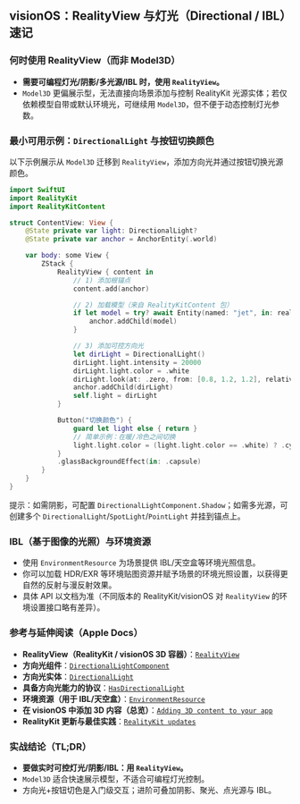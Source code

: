 ## visionOS：RealityView 与灯光（Directional / IBL）速记

### 何时使用 RealityView（而非 Model3D）
- **需要可编程灯光/阴影/多光源/IBL 时，使用 `RealityView`。**
- `Model3D` 更偏展示型，无法直接向场景添加与控制 RealityKit 光源实体；若仅依赖模型自带或默认环境光，可继续用 `Model3D`，但不便于动态控制灯光参数。

### 最小可用示例：`DirectionalLight` 与按钮切换颜色
以下示例展示从 `Model3D` 迁移到 `RealityView`，添加方向光并通过按钮切换光源颜色。

```swift
import SwiftUI
import RealityKit
import RealityKitContent

struct ContentView: View {
    @State private var light: DirectionalLight?
    @State private var anchor = AnchorEntity(.world)

    var body: some View {
        ZStack {
            RealityView { content in
                // 1) 添加根锚点
                content.add(anchor)

                // 2) 加载模型（来自 RealityKitContent 包）
                if let model = try? await Entity(named: "jet", in: realityKitContentBundle) {
                    anchor.addChild(model)
                }

                // 3) 添加可控方向光
                let dirLight = DirectionalLight()
                dirLight.light.intensity = 20000
                dirLight.light.color = .white
                dirLight.look(at: .zero, from: [0.8, 1.2, 1.2], relativeTo: nil)
                anchor.addChild(dirLight)
                self.light = dirLight
            }

            Button("切换颜色") {
                guard let light else { return }
                // 简单示例：在暖/冷色之间切换
                light.light.color = (light.light.color == .white) ? .cyan : .white
            }
            .glassBackgroundEffect(in: .capsule)
        }
    }
}
```

提示：如需阴影，可配置 `DirectionalLightComponent.Shadow`；如需多光源，可创建多个 `DirectionalLight`/`SpotLight`/`PointLight` 并挂到锚点上。

### IBL（基于图像的光照）与环境资源
- 使用 `EnvironmentResource` 为场景提供 IBL/天空盒等环境光照信息。
- 你可以加载 HDR/EXR 等环境贴图资源并赋予场景的环境光照设置，以获得更自然的反射与漫反射效果。
- 具体 API 以文档为准（不同版本的 RealityKit/visionOS 对 `RealityView` 的环境设置接口略有差异）。

### 参考与延伸阅读（Apple Docs）
- **RealityView（RealityKit / visionOS 3D 容器）**：[`RealityView`](https://developer.apple.com/documentation/realitykit/realityview/)
- **方向光组件**：[`DirectionalLightComponent`](https://developer.apple.com/documentation/realitykit/directionallightcomponent/)
- **方向光实体**：[`DirectionalLight`](https://developer.apple.com/documentation/realitykit/directionallight/)
- **具备方向光能力的协议**：[`HasDirectionalLight`](https://developer.apple.com/documentation/realitykit/hasdirectionallight/)
- **环境资源（用于 IBL/天空盒）**：[`EnvironmentResource`](https://developer.apple.com/documentation/realitykit/environmentresource/)
- **在 visionOS 中添加 3D 内容（总览）**：[`Adding 3D content to your app`](https://developer.apple.com/documentation/visionos/adding-3d-content-to-your-app/)
- **RealityKit 更新与最佳实践**：[`RealityKit updates`](https://developer.apple.com/documentation/updates/realitykit/)

### 实战结论（TL;DR）
- **要做实时可控灯光/阴影/IBL：用 `RealityView`。**
- `Model3D` 适合快速展示模型，不适合可编程灯光控制。
- 方向光+按钮切色是入门级交互；进阶可叠加阴影、聚光、点光源与 IBL。

